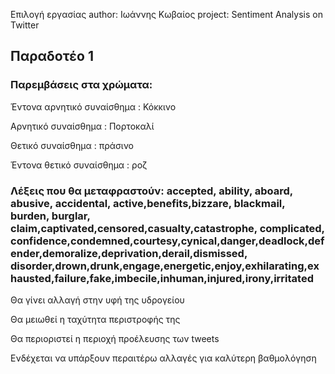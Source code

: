 
Επιλογή εργασίας
author: Ιωάννης Κωβαίος
project: Sentiment Analysis on Twitter
## Παραδοτέο 1

### Παρεμβάσεις στα χρώματα:

Έντονα αρνητικό συναίσθημα : Κόκκινο

Αρνητικό συναίσθημα : Πορτοκαλί

Θετικό συναίσθημα : πράσινο

Έντονα θετικό συναίσθημα : ροζ

### Λέξεις που θα μεταφραστούν: accepted, ability, aboard, abusive, accidental, active,benefits,bizzare, blackmail, burden, burglar, claim,captivated,censored,casualty,catastrophe, complicated, confidence,condemned,courtesy,cynical,danger,deadlock,defender,demoralize,deprivation,derail,dismissed, disorder,drown,drunk,engage,energetic,enjoy,exhilarating,exhausted,failure,fake,imbecile,inhuman,injured,irony,irritated
Θα γίνει αλλαγή στην υφή της υδρογείου

Θα μειωθεί η ταχύτητα περιστροφής της

Θα περιοριστεί η περιοχή προέλευσης των tweets

Ενδέχεται να υπάρξουν περαιτέρω αλλαγές για καλύτερη βαθμολόγηση
